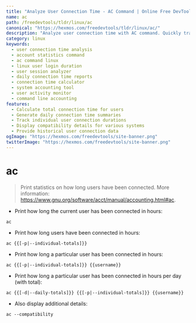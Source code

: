 ```yaml
---
title: "Analyze User Connection Time - AC Command | Online Free DevTools by Hexmos"
name: ac
path: /freedevtools/tldr/linux/ac
canonical: "https://hexmos.com/freedevtools/tldr/linux/ac/"
description: "Analyze user connection time with AC command. Quickly track user login durations and generate daily summaries. Free online tool, no registration required."
category: linux
keywords:
  - user connection time analysis
  - account statistics command
  - ac command linux
  - linux user login duration
  - user session analyzer
  - daily connection time reports
  - connection time calculator
  - system accounting tool
  - user activity monitor
  - command line accounting
features:
  - Calculate total connection time for users
  - Generate daily connection time summaries
  - Track individual user connection durations
  - Display compatibility details for various systems
  - Provide historical user connection data
ogImage: "https://hexmos.com/freedevtools/site-banner.png"
twitterImage: "https://hexmos.com/freedevtools/site-banner.png"
---
```


# ac

> Print statistics on how long users have been connected.
> More information: <https://www.gnu.org/software/acct/manual/accounting.html#ac>.

- Print how long the current user has been connected in hours:

`ac`

- Print how long users have been connected in hours:

`ac {{[-p|--individual-totals]}}`

- Print how long a particular user has been connected in hours:

`ac {{[-p|--individual-totals]}} {{username}}`

- Print how long a particular user has been connected in hours per day (with total):

`ac {{[-d|--daily-totals]}} {{[-p|--individual-totals]}} {{username}}`

- Also display additional details:

`ac --compatibility`
